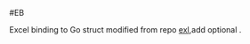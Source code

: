 #EB

Excel binding to Go struct
modified from repo [exl](https://github.com/go-the-way/exl),add optional .